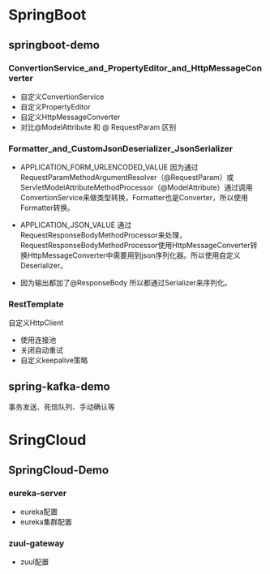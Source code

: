 # SpringBoot

## springboot-demo

### ConvertionService_and_PropertyEditor_and_HttpMessageConverter

- 自定义ConvertionService
- 自定义PropertyEditor
- 自定义HttpMessageConverter 
- 对比@ModelAttribute 和 @ RequestParam 区别

### Formatter_and_CustomJsonDeserializer_JsonSerializer

- APPLICATION_FORM_URLENCODED_VALUE 因为通过RequestParamMethodArgumentResolver（@RequestParam）或ServletModelAttributeMethodProcessor（@ModelAttribute）通过调用ConvertionService来做类型转换，Formatter也是Converter，所以使用Formatter转换。 

- APPLICATION_JSON_VALUE 通过RequestResponseBodyMethodProcessor来处理，RequestResponseBodyMethodProcessor使用HttpMessageConverter转换HttpMessageConverter中需要用到json序列化器。所以使用自定义Deserializer。
- 因为输出都加了@ResponseBody 所以都通过Serializer来序列化。

### RestTemplate
自定义HttpClient
- 使用连接池
-  关闭自动重试
- 自定义keepalive策略


## spring-kafka-demo

事务发送、死信队列、手动确认等



# SringCloud

## SpringCloud-Demo

###  **eureka-server** 

- eureka配置
- eureka集群配置

### zuul-gateway

- zuul配置